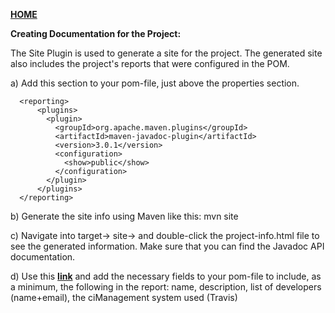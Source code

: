 [**HOME**](../index.md)


**Creating Documentation for the Project:**

The Site Plugin is used to generate a site for the project. The generated site also includes the project's reports that were configured in the POM. 


a) Add this section to your pom-file, just above the properties section.


      <reporting>
          <plugins>
            <plugin>
              <groupId>org.apache.maven.plugins</groupId>
              <artifactId>maven-javadoc-plugin</artifactId>
              <version>3.0.1</version>
              <configuration>
                <show>public</show>
              </configuration>
            </plugin>
          </plugins>
      </reporting>



b) Generate the site info using Maven like this: mvn site

c) Navigate into target→ site→ and double-click the project-info.html file to see the generated information. Make sure that you can find the Javadoc API documentation.

d) Use this <a href="https://maven.apache.org/ref/3.6.0/maven-model/maven.html" target="_blank">**link**</a> and add the necessary  fields to your pom-file to include, as a minimum, the following in the report: name, description, list of developers (name+email), the ciManagement system used (Travis)
























